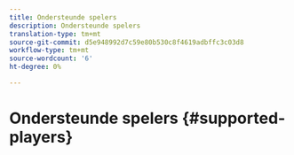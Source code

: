 ```yaml
---
title: Ondersteunde spelers
description: Ondersteunde spelers
translation-type: tm+mt
source-git-commit: d5e948992d7c59e80b530c8f4619adbffc3c03d8
workflow-type: tm+mt
source-wordcount: '6'
ht-degree: 0%

---
```



# Ondersteunde spelers {#supported-players}
